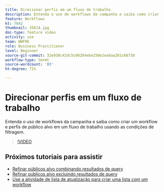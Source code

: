 ```yaml
---
title: Direcionar perfis em um fluxo de trabalho
description: Entenda o uso de workflows da campanha e saiba como criar um fluxo de trabalho e direcionar perfis em um fluxo de trabalho usando as condições de filtragem.
feature: Workflows
kt: 7842
thumbnail: 35614.jpg
doc-type: feature video
activity: use
team: WWFRE
role: Business Practitioner
level: Beginner
source-git-commit: 32e930c42dc5c06204ebe250e2ea6aa281c68738
workflow-type: tm+mt
source-wordcount: '83'
ht-degree: 71%

---
```



# Direcionar perfis em um fluxo de trabalho

Entenda o uso de workflows da campanha e saiba como criar um workflow e perfis de público alvo em um fluxo de trabalho usando as condições de filtragem.

>[!VIDEO](https://video.tv.adobe.com/v/35614?quality=12)

## Próximos tutoriais para assistir

* [Refinar públicos alvo combinando resultados de query](/help/process-management/refine-targets-by-combining-query-results.md)
* [Refinar públicos alvo excluindo resultados de query](/help/process-management/refine-targets-by-excluding-query-results.md)
* [Use a atividade de lista de atualização para criar uma lista com um workflow](/help/process-management/use-the-update-list-activity.md)
